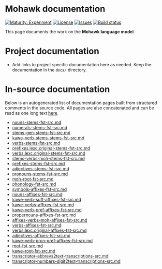 # Mohawk documentation

[![Maturity: Experiment](https://img.shields.io/badge/Maturity-Experiment-black.svg)](https://giellalt.github.io/MaturityClassification.html)
[![License](https://img.shields.io/github/license/giellalt/lang-moh)](https://raw.githubusercontent.com/giellalt/lang-moh/develop/LICENSE)
[![Issues](https://img.shields.io/github/issues/giellalt/lang-moh)](https://github.com/giellalt/lang-moh/issues)
[![Build status](https://github.com/giellalt/lang-moh/workflows/Speller%20CI+CD/badge.svg)](https://github.com/giellalt/lang-moh/actions)

This page documents the work on the **Mohawk language model**. 

# Project documentation

* Add links to project specific documentation here as needed. Keep the documentation in the `docs/` directory.

# In-source documentation

Below is an autogenerated list of documentation pages built from structured comments in the source code. All pages are also concatenated and can be read as one long text [here](moh.md).
* [nouns-stems-fst-src.md](nouns-stems-fst-src.md)
* [numerals-stems-fst-src.md](numerals-stems-fst-src.md)
* [stems-gen-stems-fst-src.md](stems-gen-stems-fst-src.md)
* [kawe-verb-stems-stems-fst-src.md](kawe-verb-stems-stems-fst-src.md)
* [verbs-stems-fst-src.md](verbs-stems-fst-src.md)
* [prefixes.lexc.original-stems-fst-src.md](prefixes.lexc.original-stems-fst-src.md)
* [verbs.lexc.original-stems-fst-src.md](verbs.lexc.original-stems-fst-src.md)
* [stems-verbs-moh-stems-fst-src.md](stems-verbs-moh-stems-fst-src.md)
* [prefixes-stems-fst-src.md](prefixes-stems-fst-src.md)
* [adjectives-stems-fst-src.md](adjectives-stems-fst-src.md)
* [pronouns-stems-fst-src.md](pronouns-stems-fst-src.md)
* [moh-root-fst-src.md](moh-root-fst-src.md)
* [phonology-fst-src.md](phonology-fst-src.md)
* [symbols-affixes-fst-src.md](symbols-affixes-fst-src.md)
* [nouns-affixes-fst-src.md](nouns-affixes-fst-src.md)
* [kawe-verb-suff-affixes-fst-src.md](kawe-verb-suff-affixes-fst-src.md)
* [kawe-verbs-affixes-fst-src.md](kawe-verbs-affixes-fst-src.md)
* [kawe-verb-pref-affixes-fst-src.md](kawe-verb-pref-affixes-fst-src.md)
* [propernouns-affixes-fst-src.md](propernouns-affixes-fst-src.md)
* [affixes-verbs-moh-affixes-fst-src.md](affixes-verbs-moh-affixes-fst-src.md)
* [verbs-affixes-fst-src.md](verbs-affixes-fst-src.md)
* [verbs.lexc.original-affixes-fst-src.md](verbs.lexc.original-affixes-fst-src.md)
* [adjectives-affixes-fst-src.md](adjectives-affixes-fst-src.md)
* [kawe-verb-pron-pref-affixes-fst-src.md](kawe-verb-pron-pref-affixes-fst-src.md)
* [root-fst-src.md](root-fst-src.md)
* [kawe-root-fst-src.md](kawe-root-fst-src.md)
* [transcriptor-abbrevs2text-transcriptions-src.md](transcriptor-abbrevs2text-transcriptions-src.md)
* [transcriptor-numbers-digit2text-transcriptions-src.md](transcriptor-numbers-digit2text-transcriptions-src.md)
